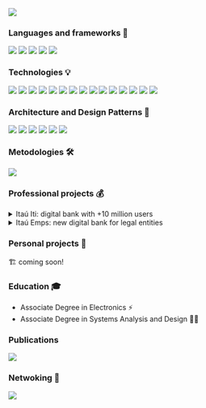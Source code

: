 ![](https://raw.githubusercontent.com/birojow/birojow/main/banner.gif)

### Languages and frameworks 🧱
[![][kotlin-badge]][kotlin]
[![][android-badge]][android]
[![][java-badge]][java]
[![][python-badge]][python]
[![][sql-badge]][sql]

### Technologies 💡
[![][android-studio-badge]][android-studio]
[![][coroutines-badge]][coroutines]
[![][dagger-hilt-badge]][dagger-hilt]
[![][espresso-badge]][espresso]
[![][git-badge]][git]
[![][gradle-badge]][gradle]
[![][jetpack-compose-badge]][jetpack-compose]
[![][junit-badge]][junit]
[![][koin-badge]][koin]
[![][material-design-badge]][material-design]
[![][mockito-badge]][mockito]
[![][mockk-badge]][mockk]
[![][retrofit-badge]][retrofit]
[![][robolectric-badge]][robolectric]
[![][room-badge]][room]

### Architecture and Design Patterns 📐
[![][clean-arch-badge]][clean-arch]
[![][mvvm-badge]][mvvm]
[![][mvi-badge]][mvi]
[![][testing-robots-badge]][testing-robots]
[![][clean-code-badge]][clean-code]
[![][solid-badge]][solid]

### Metodologies 🛠️
[![][scrum-badge]][scrum]

### Professional projects 💰

<details>
  <summary>Itaú Iti: digital bank with +10 million users</summary>
  
[![][iti-play-store-badge]][iti]
  
</details>

<details>
  <summary>Itaú Emps: new digital bank for legal entities</summary>
  
[![][emps-play-store-badge]][emps]
  
</details>

### Personal projects 💖
🏗️ coming soon!

### Education 🎓
- Associate Degree in Electronics ⚡
- Associate Degree in Systems Analysis and Design 👨‍💻

### Publications
[![][medium-badge]][medium]

### Netwoking 🤝
[![][linkedin-badge]][linkedin]

[kotlin]: https://kotlinlang.org/
[kotlin-badge]: https://img.shields.io/badge/-Kotlin-B125EA?logo=Kotlin&logoColor=white
[android]: https://developer.android.com/?gad_source=1&gclid=EAIaIQobChMIi9vdgeDlhgMVhUFIAB1GXQaPEAAYASAAEgKq2fD_BwE&gclsrc=aw.ds
[android-badge]: https://img.shields.io/badge/-Android-3DDC84?logo=Android&logoColor=white
[java]: https://www.java.com/pt-BR/
[java-badge]: https://img.shields.io/badge/-Java-FFFFFF?logo=openjdk&logoColor=black
[python]: https://www.python.org/
[python-badge]: https://img.shields.io/badge/-Python-14354C?&logo=Python
[sql]: https://en.wikipedia.org/wiki/SQL
[sql-badge]: https://img.shields.io/badge/-SQL-000?&logo=MySQL
[android-studio]: https://developer.android.com/studio?gad_source=1&gclid=EAIaIQobChMIq_e93uXlhgMV3lxIAB3WtAs4EAAYASAAEgIMj_D_BwE&gclsrc=aw.ds
[android-studio-badge]: https://img.shields.io/badge/-Android%20Studio-3DDC84?logo=androidstudio&logoColor=white
[coroutines]: https://kotlinlang.org/docs/coroutines-overview.html
[coroutines-badge]: https://img.shields.io/badge/-Kotlin%20Coroutines-B125EA?logo=Kotlin&logoColor=white
[dagger-hilt]: https://dagger.dev/hilt/
[dagger-hilt-badge]: https://img.shields.io/badge/-Dagger%20Hilt-2196F3?logo=android&logoColor=white
[espresso]: https://developer.android.com/training/testing/espresso
[espresso-badge]: https://img.shields.io/badge/-Espresso-3DDC84?logo=android&logoColor=white
[git]: https://www.git-scm.com/
[git-badge]: https://img.shields.io/badge/-Git-100000?&logo=git
[gradle]: https://gradle.org/
[gradle-badge]: https://img.shields.io/badge/-Gradle-cyan?logo=gradle&logoColor=black
[jetpack-compose]: https://developer.android.com/develop/ui/compose
[jetpack-compose-badge]: https://img.shields.io/badge/-Jetpack%20Compose-3DDC84?&logo=jetpackcompose
[junit]: https://junit.org/junit4/
[junit-badge]: https://img.shields.io/badge/-JUnit-CC0000
[koin]: https://insert-koin.io/
[koin-badge]: https://img.shields.io/badge/-Koin-F9B233
[material-design]: https://m3.material.io/
[material-design-badge]: https://img.shields.io/badge/-Material%20Design-005C97?logo=materialdesign&logoColor=white
[mockito]: https://site.mockito.org/
[mockito-badge]: https://img.shields.io/badge/-Mockito-0A7416
[mockk]: https://mockk.io/
[mockk-badge]: https://img.shields.io/badge/-Mockk-FC5B67
[retrofit]: https://square.github.io/retrofit/
[retrofit-badge]: https://img.shields.io/badge/-Retrofit-48B983
[robolectric]: https://robolectric.org/
[robolectric-badge]: https://img.shields.io/badge/-Robolectric-7FC06B
[room]: https://developer.android.com/training/data-storage/room
[room-badge]: https://img.shields.io/badge/-Room-3DDC84
[clean-arch]: https://blog.cleancoder.com/uncle-bob/2012/08/13/the-clean-architecture.html
[clean-arch-badge]: https://img.shields.io/badge/-Clean%20Architecture-65AEC5
[mvvm]: https://developer.android.com/topic/architecture
[mvvm-badge]: https://img.shields.io/badge/-MVVM-3DDC84
[mvi]: https://medium.com/swlh/mvi-architecture-with-android-fcde123e3c4a
[mvi-badge]: https://img.shields.io/badge/-MVI-3DDC84
[testing-robots]: https://jakewharton.com/testing-robots/
[testing-robots-badge]: https://img.shields.io/badge/-Testing%20Robots-3DDC84
[clean-code]: https://wiki.c2.com/?CleanCode
[clean-code-badge]: https://img.shields.io/badge/-Clean%20Code-65AEC5
[solid]: https://en.wikipedia.org/wiki/SOLID
[solid-badge]: https://img.shields.io/badge/-SOLID-65AEC5
[scrum]: https://www.scrum.org/
[scrum-badge]: https://img.shields.io/badge/-Scrum-1D2F46
[tdd]: https://en.wikipedia.org/wiki/Test-driven_development
[tdd-badge]: https://img.shields.io/badge/-TDD-000
[iti]: https://play.google.com/store/apps/details?id=com.itau.iti&hl=pt_BR
[iti-play-store-badge]: https://img.shields.io/badge/Ita%C3%BA%20Iti-FE3386?logo=google-play&logoColor=white
[emps]: https://play.google.com/store/apps/details?id=com.itau.pme.emps&hl=pt_BR
[emps-play-store-badge]: https://img.shields.io/badge/Ita%C3%BA%20Emps-002ED1?logo=google-play&logoColor=white
[medium]: https://medium.com/@birojow
[medium-badge]: https://img.shields.io/badge/Medium-12100E?logo=medium&logoColor=white
[linkedin]: https://www.linkedin.com/in/fabiano-augusto-de-mello/
[linkedin-badge]: https://img.shields.io/badge/-Linkedin-0077B5?&logo=linkedin
